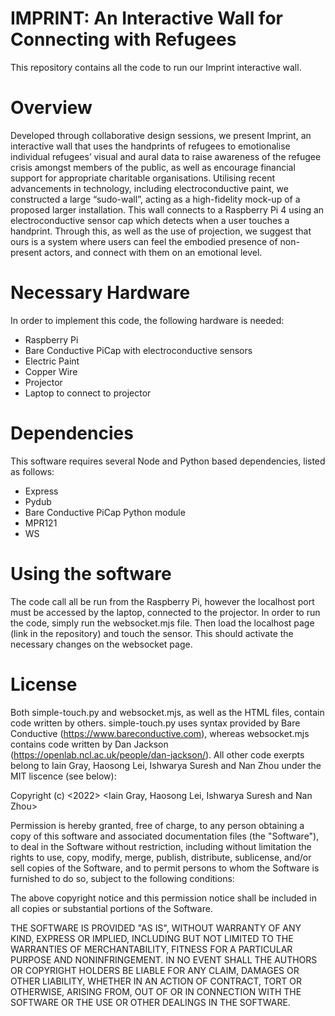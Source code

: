 # IMPRINT: An Interactive Wall for Connecting with Refugees

This repository contains all the code to run our Imprint interactive wall.

# Overview

Developed through collaborative design sessions, we present Imprint, an interactive wall that uses the handprints of refugees to emotionalise individual refugees’ visual and aural data to raise awareness of the refugee crisis amongst members of the public, as well as encourage financial support for appropriate charitable organisations. Utilising recent advancements in technology, including electroconductive paint, we constructed a large “sudo-wall”, acting as a high-fidelity mock-up of a proposed larger installation. This wall connects to a Raspberry Pi 4 using an electroconductive sensor cap which detects when a user touches a handprint. Through this, as well as the use of projection, we suggest that ours is a system where users can feel the embodied presence of non-present actors, and connect with them on an emotional level.

# Necessary Hardware

In order to implement this code, the following hardware is needed:
- Raspberry Pi
- Bare Conductive PiCap with electroconductive sensors
- Electric Paint
- Copper Wire
- Projector
- Laptop to connect to projector

# Dependencies

This software requires several Node and Python based dependencies, listed as follows:
- Express
- Pydub
- Bare Conductive PiCap Python module
- MPR121
- WS

# Using the software

The code call all be run from the Raspberry Pi, however the localhost port must be accessed by the laptop, connected to the projector.
In order to run the code, simply run the websocket.mjs file. Then load the localhost page (link in the repository) and touch the sensor. This should activate the necessary changes on the websocket page.

# License
Both simple-touch.py and websocket.mjs, as well as the HTML files, contain code written by others. simple-touch.py uses syntax provided by Bare Conductive (https://www.bareconductive.com), whereas websocket.mjs contains code written by Dan Jackson (https://openlab.ncl.ac.uk/people/dan-jackson/). All other code exerpts belong to Iain Gray, Haosong Lei, Ishwarya Suresh and Nan Zhou under the MIT liscence (see below):

Copyright (c) <2022> <Iain Gray, Haosong Lei, Ishwarya Suresh and Nan Zhou>

Permission is hereby granted, free of charge, to any person obtaining a copy of this software and associated documentation files (the "Software"), to deal in the Software without restriction, including without limitation the rights to use, copy, modify, merge, publish, distribute, sublicense, and/or sell copies of the Software, and to permit persons to whom the Software is furnished to do so, subject to the following conditions:

The above copyright notice and this permission notice shall be included in all copies or substantial portions of the Software.

THE SOFTWARE IS PROVIDED "AS IS", WITHOUT WARRANTY OF ANY KIND, EXPRESS OR IMPLIED, INCLUDING BUT NOT LIMITED TO THE WARRANTIES OF MERCHANTABILITY, FITNESS FOR A PARTICULAR PURPOSE AND NONINFRINGEMENT. IN NO EVENT SHALL THE AUTHORS OR COPYRIGHT HOLDERS BE LIABLE FOR ANY CLAIM, DAMAGES OR OTHER LIABILITY, WHETHER IN AN ACTION OF CONTRACT, TORT OR OTHERWISE, ARISING FROM, OUT OF OR IN CONNECTION WITH THE SOFTWARE OR THE USE OR OTHER DEALINGS IN THE SOFTWARE.


